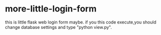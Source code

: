 ﻿# more-little-login-form
this is little flask web login form maybe. if you this code execute,you should change database settings and type "python view.py".

